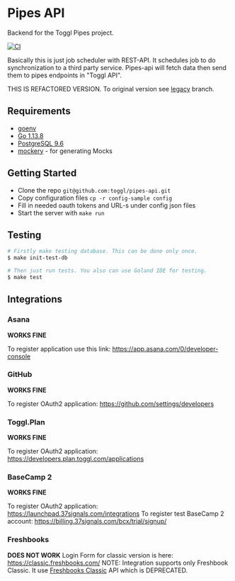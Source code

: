 # Pipes API

Backend for the Toggl Pipes project.

[![CI](https://github.com/toggl/pipes-api/workflows/CI/badge.svg)](https://github.com/toggl/pipes-api/actions?query=workflow%3ACI)

Basically this is just job scheduler with REST-API. 
It schedules job to do synchronization to a third party service.
Pipes-api will fetch data then send them to pipes endpoints in "Toggl API".

THIS IS REFACTORED VERSION. To original version see [legacy](https://github.com/toggl/pipes-api/tree/legacy) branch.

## Requirements

* [goenv](https://github.com/syndbg/goenv)
* [Go 1.13.8](http://golang.org/)
* [PostgreSQL 9.6](http://www.postgresql.org/)
* [mockery](https://github.com/syndbg/goenv) - for generating Mocks

## Getting Started

* Clone the repo `git@github.com:toggl/pipes-api.git`
* Copy configuration files `cp -r config-sample config`
* Fill in needed oauth tokens and URL-s under config json files
* Start the server with `make run`

## Testing

```bash
# Firstly make testing database. This can be done only once.
$ make init-test-db

# Then just run tests. You also can use Goland IDE for testing.
$ make test
```

## Integrations

### Asana

**WORKS FINE**

To register application use this link: https://app.asana.com/0/developer-console

### GitHub

**WORKS FINE**

To register OAuth2 application: https://github.com/settings/developers

### Toggl.Plan

**WORKS FINE**

To register OAuth2 application: https://developers.plan.toggl.com/applications


### BaseCamp 2

**WORKS FINE**

To register OAuth2 application: https://launchpad.37signals.com/integrations
To register test BaseCamp 2 account: https://billing.37signals.com/bcx/trial/signup/

### Freshbooks

**DOES NOT WORK**
Login Form for classic version is here: https://classic.freshbooks.com/
NOTE: Integration supports only Freshbook Classic. It use [Freshbooks Classic](https://www.freshbooks.com/classic-api) API which is DEPRECATED.
